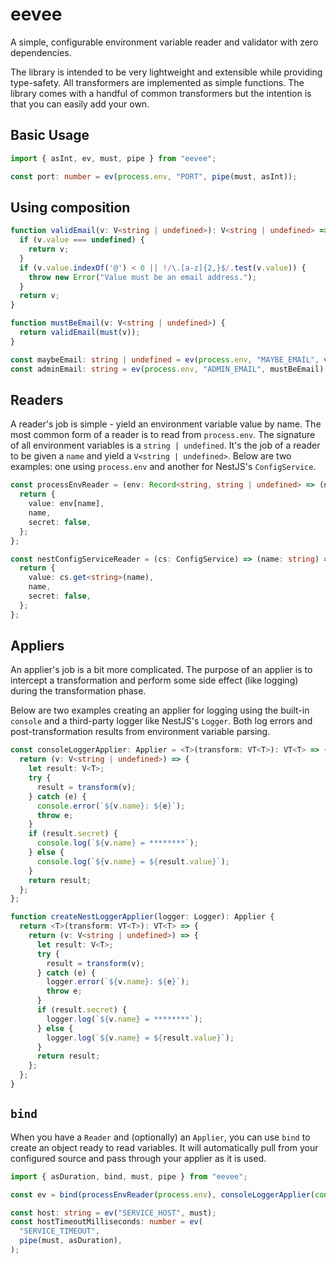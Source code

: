 # eevee

A simple, configurable environment variable reader and validator with zero dependencies.

The library is intended to be very lightweight and extensible while providing type-safety.
All transformers are implemented as simple functions. The library comes with a handful
of common transformers but the intention is that you can easily add your own.

## Basic Usage

```typescript
import { asInt, ev, must, pipe } from "eevee";

const port: number = ev(process.env, "PORT", pipe(must, asInt));
```

## Using composition

```typescript
function validEmail(v: V<string | undefined>): V<string | undefined> => {
  if (v.value === undefined) {
    return v;
  }
  if (v.value.indexOf('@') < 0 || !/\.[a-z]{2,}$/.test(v.value)) {
    throw new Error("Value must be an email address.");
  }
  return v;
}

function mustBeEmail(v: V<string | undefined>) {
  return validEmail(must(v));
}

const maybeEmail: string | undefined = ev(process.env, "MAYBE_EMAIL", validEmail);
const adminEmail: string = ev(process.env, "ADMIN_EMAIL", mustBeEmail);
```

## Readers

A reader's job is simple - yield an environment variable value by name. The most common
form of a reader is to read from `process.env`. The signature of all environment variables
is a `string | undefined`. It's the job of a reader to be given a `name` and yield a
`V<string | undefined>`. Below are two examples: one using `process.env` and another for
NestJS's `ConfigService`.

```typescript
const processEnvReader = (env: Record<string, string | undefined> => (name: string) => {
  return {
    value: env[name],
    name,
    secret: false,
  };
};

const nestConfigServiceReader = (cs: ConfigService) => (name: string) => {
  return {
    value: cs.get<string>(name),
    name,
    secret: false,
  };
};
```

## Appliers

An applier's job is a bit more complicated. The purpose of an applier is to intercept
a transformation and perform some side effect (like logging) during the transformation
phase.

Below are two examples creating an applier for logging using the built-in `console` and
a third-party logger like NestJS's `Logger`. Both log errors and
post-transformation results from environment variable parsing.

```typescript
const consoleLoggerApplier: Applier = <T>(transform: VT<T>): VT<T> => {
  return (v: V<string | undefined>) => {
    let result: V<T>;
    try {
      result = transform(v);
    } catch (e) {
      console.error(`${v.name}: ${e}`);
      throw e;
    }
    if (result.secret) {
      console.log(`${v.name} = ********`);
    } else {
      console.log(`${v.name} = ${result.value}`);
    }
    return result;
  };
};

function createNestLoggerApplier(logger: Logger): Applier {
  return <T>(transform: VT<T>): VT<T> => {
    return (v: V<string | undefined>) => {
      let result: V<T>;
      try {
        result = transform(v);
      } catch (e) {
        logger.error(`${v.name}: ${e}`);
        throw e;
      }
      if (result.secret) {
        logger.log(`${v.name} = ********`);
      } else {
        logger.log(`${v.name} = ${result.value}`);
      }
      return result;
    };
  };
}
```

## `bind`

When you have a `Reader` and (optionally) an `Applier`, you can use `bind` to
create an object ready to read variables. It will automatically pull from
your configured source and pass through your applier as it is used.

```typescript
import { asDuration, bind, must, pipe } from "eevee";

const ev = bind(processEnvReader(process.env), consoleLoggerApplier(console));

const host: string = ev("SERVICE_HOST", must);
const hostTimeoutMilliseconds: number = ev(
  "SERVICE_TIMEOUT",
  pipe(must, asDuration),
);
```
